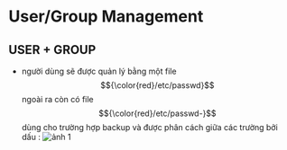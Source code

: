 # User/Group Management
## USER + GROUP
* người dùng sẽ được quản lý bằng một file $${\color{red}/etc/passwd}$$ ngoài ra còn có file $${\color{red}/etc/passwd-}$$ dùng cho trường hợp backup và được phân cách giữa các trường bởi dấu :
![ảnh 1](https://github.com/user-attachments/assets/52361aa9-9d99-44ca-8c0e-6064a2a079f1)
